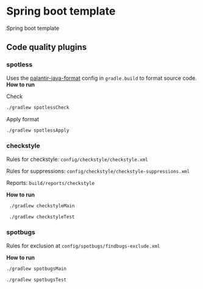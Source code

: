 # Spring boot template

Spring boot template

## Code quality plugins

### spotless

Uses the [palantir-java-format](https://github.com/palantir/palantir-java-format) config in `gradle.build` to format source code.
**How to run**

Check
```bash
./gradlew spotlessCheck
```

Apply format
```bash
./gradlew spotlessApply
```

### checkstyle

Rules for checkstyle: `config/checkstyle/checkstyle.xml`

Rules for suppressions: `config/checkstyle/checkstyle-suppressions.xml`

Reports: `build/reports/checkstyle`

**How to run**

```bash
 ./gradlew checkstyleMain
```

```bash
 ./gradlew checkstyleTest
```


### spotbugs

Rules for exclusion at `config/spotbugs/findbugs-exclude.xml`

**How to run**

```bash
./gradlew spotbugsMain
```

```bash
./gradlew spotbugsTest
```
